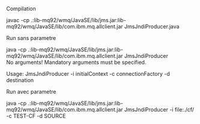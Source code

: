 Compilation

javac -cp .:lib-mq92/wmq/JavaSE/lib/jms.jar:lib-mq92/wmq/JavaSE/lib/com.ibm.mq.allclient.jar JmsJndiProducer.java


Run sans parametre

java -cp .:lib-mq92/wmq/JavaSE/lib/jms.jar:lib-mq92/wmq/JavaSE/lib/com.ibm.mq.allclient.jar JmsJndiProducer                                   
No arguments! Mandatory arguments must be specified.

Usage:
JmsJndiProducer -i initialContext -c connectionFactory -d destination



Run avec parametre

java -cp .:lib-mq92/wmq/JavaSE/lib/jms.jar:lib-mq92/wmq/JavaSE/lib/com.ibm.mq.allclient.jar JmsJndiProducer -i file:./cf/ -c TEST-CF -d SOURCE

